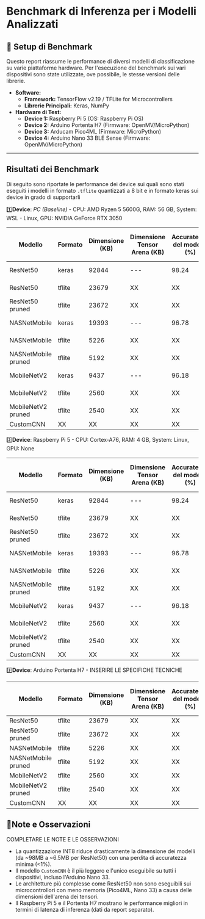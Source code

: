 # Benchmark di Inferenza per i Modelli Analizzati

## 🔧 Setup di Benchmark

Questo report riassume le performance di diversi modelli di classificazione su varie piattaforme hardware. Per l'esecuzione del benchmark sui vari dispositivi sono state utilizzate, ove possibile, le stesse versioni delle librerie.

* **Software:**
    * **Framework:** TensorFlow v2.19 / TFLite for Microcontrollers
    * **Librerie Principali:** Keras, NumPy
* **Hardware di Test:**
    * **Device 1:** Raspberry Pi 5 (OS: Raspberry Pi OS)
    * **Device 2:** Arduino Portenta H7 (Firmware: OpenMV/MicroPython)
    * **Device 3:** Arducam Pico4ML (Firmware: MicroPython)
    * **Device 4:** Arduino Nano 33 BLE Sense (Firmware: OpenMV/MicroPython)

---

## Risultati dei Benchmark
Di seguito sono riportate le performance dei device sui quali sono stati eseguiti i modelli in formato `.tflite` quantizzati a 8 bit e in formato keras sui device in grado di supportarli

1️⃣**Device**: *PC (Baseline)* - CPU: AMD Ryzen 5 5600G, RAM: 56 GB, System: WSL - Linux, GPU: NVIDIA GeForce RTX 3050

| Modello             | Formato | Dimensione (KB) | Dimensione Tensor Arena (KB)|Accuratezza del modello (%) | Tempo medio di inferenza (ms) |
| ------------------- | ------- | --------------- | --------------------------- | -------------------------- | ------------------------------|
| ResNet50            | keras   |     92844       |             ---             |          98.24             |       57.27 +- 4.38           |
| ResNet50            | tflite  |     23679       |             XX              |             XX             |       69.11 +- 0.61           |
| ResNet50 pruned     | tflite  |     23672       |             XX              |             XX             |       69.20 +- 0.91           |
| NASNetMobile        | keras   |     19393       |             ---             |          96.78             |       94.28 +- 20.17          |
| NASNetMobile        | tflite  |      5226       |             XX              |             XX             |       68.27 +- 0.74           |
| NASNetMobile pruned | tflite  |      5192       |             XX              |             XX             |       67.53 +- 0.55           |
| MobileNetV2         | keras   |      9437       |             ---             |          96.18             |       72.03 +- 3.14           |
| MobileNetV2         | tflite  |      2560       |             XX              |             XX             |       7.22 +- 0.11            |
| MobileNetV2 pruned  | tflite  |      2540       |             XX              |             XX             |       7.26 +- 0.35            |
| CustomCNN           | XX      |        XX       |             XX              |             XX             |            XX                 |

2️⃣**Device**: Raspberry Pi 5 - CPU: Cortex-A76, RAM: 4 GB, System: Linux, GPU: None

| Modello             | Formato | Dimensione (KB) | Dimensione Tensor Arena (KB)|Accuratezza del modello (%) | Tempo medio di inferenza (ms) |
| ------------------- | ------- | --------------- | --------------------------- | -------------------------- | ------------------------------|
| ResNet50            | keras   |     92844       |             ---             |          98.24             |      235.00 +- 25.70          |
| ResNet50            | tflite  |     23679       |             XX              |             XX             |       69.37 +- 0.34           |
| ResNet50 pruned     | tflite  |     23672       |             XX              |             XX             |       67.54 +- 1.27           |
| NASNetMobile        | keras   |     19393       |             ---             |          96.78             |      145.19 +- 30.29          |
| NASNetMobile        | tflite  |      5226       |             XX              |             XX             |       78.30 +- 1.31           |
| NASNetMobile pruned | tflite  |      5192       |             XX              |             XX             |       78.17 +- 1.31           |
| MobileNetV2         | keras   |      9437       |             ---             |          96.18             |      120.76 +- 22.92          |
| MobileNetV2         | tflite  |      2560       |             XX              |             XX             |       10.08 +- 0.11           |
| MobileNetV2 pruned  | tflite  |      2540       |             XX              |             XX             |        9.96 +- 0.15           |
| CustomCNN           | XX      |        XX       |             XX              |             XX             |            XX                 |

3️⃣**Device**: Arduino Portenta H7 - INSERIRE LE SPECIFICHE TECNICHE

| Modello             | Formato | Dimensione (KB) | Dimensione Tensor Arena (KB)|Accuratezza del modello (%) | Tempo medio di inferenza (ms) |
| ------------------- | ------- | --------------- | --------------------------- | -------------------------- | ------------------------------|
| ResNet50            | tflite  |     23679       |             XX              |             XX             |            XX                 |
| ResNet50 pruned     | tflite  |     23672       |             XX              |             XX             |            XX                 |
| NASNetMobile        | tflite  |      5226       |             XX              |             XX             |            XX                 |
| NASNetMobile pruned | tflite  |      5192       |             XX              |             XX             |            XX                 |
| MobileNetV2         | tflite  |      2560       |             XX              |             XX             |            XX                 |
| MobileNetV2 pruned  | tflite  |      2540       |             XX              |             XX             |            XX                 |
| CustomCNN           | XX      |        XX       |             XX              |             XX             |            XX                 |



## 📒Note e Osservazioni

COMPLETARE LE NOTE E LE OSSERVAZIONI

* La quantizzazione INT8 riduce drasticamente la dimensione dei modelli (da ~98MB a ~6.5MB per ResNet50) con una perdita di accuratezza minima (<1%).
* Il modello `CustomCNN` è il più leggero e l'unico eseguibile su tutti i dispositivi, incluso l'Arduino Nano 33.
* Le architetture più complesse come ResNet50 non sono eseguibili sui microcontrollori con meno memoria (Pico4ML, Nano 33) a causa delle dimensioni dell'arena dei tensori.
* Il Raspberry Pi 5 e il Portenta H7 mostrano le performance migliori in termini di latenza di inferenza (dati da report separato).